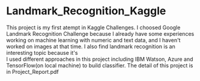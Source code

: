 # Landmark_Recognition_Kaggle
This project is my first atempt in Kaggle Challenges. I choosed Google Landmark Recognition Challenge because I already have some experiences working on machine learning with numeric and text data, and I haven't worked on images at that time. I also find landmark recognition is an interesting topic because it's  
I used different approaches in this project including IBM Watson, Azure and TensorFlow(on local machine) to build classifier.
The detail of this project is in Project_Report.pdf
